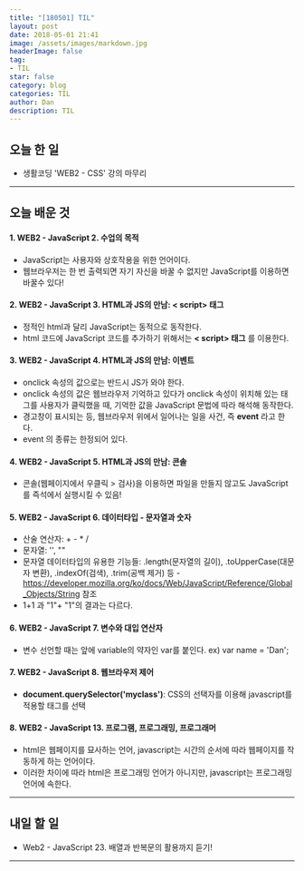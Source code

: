 ```yaml
---
title: "[180501] TIL"
layout: post
date: 2018-05-01 21:41
image: /assets/images/markdown.jpg
headerImage: false
tag:
- TIL
star: false
category: blog
categories: TIL
author: Dan
description: TIL
---
```


## 오늘 한 일

* 생활코딩 'WEB2 - CSS' 강의 마무리

---
## 오늘 배운 것

#### 1. WEB2 - JavaScript 2. 수업의 목적
* JavaScript는 사용자와 상호작용을 위한 언어이다.
* 웹브라우저는 한 번 출력되면 자기 자신을 바꿀 수 없지만 JavaScript를 이용하면 바꿀수 있다!  

#### 2. WEB2 - JavaScript 3. HTML과 JS의 만남: < script> 태그
* 정적인 html과 달리 JavaScript는 동적으로 동작한다.
* html 코드에 JavaScript 코드를 추가하기 위해서는 **< script> 태그** 를 이용한다.

#### 3. WEB2 - JavaScript 4. HTML과 JS의 만남: 이벤트
* onclick 속성의 값으로는 반드시 JS가 와야 한다.
* onclick 속성의 값은 웹브라우저 기억하고 있다가 onclick 속성이 위치해 있는 태그를 사용자가 클릭했을 때, 기억한 값을 JavaScript 문법에 따라 해석해 동작한다.
* 경고창이 표시되는 등, 웹브라우저 위에서 일어나는 일을 사건, 즉 **event** 라고 한다.
* event 의 종류는 한정되어 있다.

#### 4. WEB2 - JavaScript 5. HTML과 JS의 만남: 콘솔
* 콘솔(웹페이지에서 우클릭 > 검사)을 이용하면 파일을 만들지 않고도 JavaScript를 즉석에서 실행시킬 수 있음!

#### 5. WEB2 - JavaScript 6. 데이터타입 - 문자열과 숫자
* 산술 연산자: + - * /
* 문자열: '', ""
* 문자열 데이터타입의 유용한 기능들: .length(문자열의 길이), .toUpperCase(대문자 변환), .indexOf(검색), .trim(공백 제거) 등 -  https://developer.mozilla.org/ko/docs/Web/JavaScript/Reference/Global_Objects/String 참조
* 1+1 과 "1"+ "1"의 결과는 다르다.

#### 6. WEB2 - JavaScript 7. 변수와 대입 연산자
* 변수 선언할 때는 앞에 variable의 약자인 var를 붙인다. ex) var name = 'Dan';

#### 7. WEB2 - JavaScript 8. 웹브라우저 제어
* **document.querySelector('myclass')**: CSS의 선택자를 이용해 javascript를 적용할 태그를 선택

#### 8. WEB2 - JavaScript 13. 프로그램, 프로그래밍, 프로그래머
* html은 웹페이지를 묘사하는 언어, javascript는 시간의 순서에 따라 웹페이지를 작동하게 하는 언어이다.
* 이러한 차이에 따라 html은 프로그래밍 언어가 아니지만,  javascript는 프로그래밍 언어에 속한다.

---
## 내일 할 일

* Web2 - JavaScript 23. 배열과 반복문의 활용까지 듣기!

---
